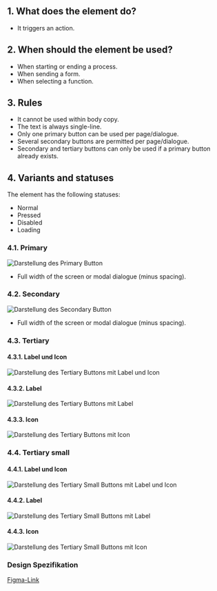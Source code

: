 ## 1. What does the element do?
*   It triggers an action.

## 2. When should the element be used?
*   When starting or ending a process.
*   When sending a form.
*   When selecting a function.


## 3. Rules
*   It cannot be used within body copy.
*   The text is always single-line.
*   Only one primary button can be used per page/dialogue.
*   Several secondary buttons are permitted per page/dialogue.
*   Secondary and tertiary buttons can only be used if a primary button already exists.


## 4. Variants and statuses

<label class="switch" style="display:none"><input type="checkbox"><span class="slider round"></span></label>

The element has the following statuses: 
*   Normal
*   Pressed
*   Disabled
*   Loading

### 4.1. Primary
![Darstellung des Primary Button](https://raw.githubusercontent.com/sbb-design-systems/design-system-mobile-documentation/doku-update/documentation/button/images/Primary.png 'class: image')
*   Full width of the screen or modal dialogue (minus spacing).

### 4.2. Secondary
![Darstellung des Secondary Button](https://raw.githubusercontent.com/sbb-design-systems/design-system-mobile-documentation/doku-update/documentation/button/images/Secondary.png 'class: image')
*   Full width of the screen or modal dialogue (minus spacing).

### 4.3. Tertiary
#### 4.3.1. Label und Icon
![Darstellung des Tertiary Buttons mit Label und Icon](https://raw.githubusercontent.com/sbb-design-systems/design-system-mobile-documentation/doku-update/documentation/button/images/Tertiary-label-and-icon.png 'class: image')

#### 4.3.2. Label
![Darstellung des Tertiary Buttons mit Label](https://raw.githubusercontent.com/sbb-design-systems/design-system-mobile-documentation/doku-update/documentation/button/images/Tertiary-label.png 'class: image')

#### 4.3.3. Icon
![Darstellung des Tertiary Buttons mit Icon](https://raw.githubusercontent.com/sbb-design-systems/design-system-mobile-documentation/doku-update/documentation/button/images/Tertiary-icon.png 'class: image')

### 4.4. Tertiary small
#### 4.4.1. Label und Icon
![Darstellung des Tertiary Small Buttons mit Label und Icon](https://raw.githubusercontent.com/sbb-design-systems/design-system-mobile-documentation/doku-update/documentation/button/images/Tertiary-small-label-and-icon.png 'class: image')

#### 4.4.2. Label
![Darstellung des Tertiary Small Buttons mit Label](https://raw.githubusercontent.com/sbb-design-systems/design-system-mobile-documentation/doku-update/documentation/button/images/Tertiary-small-label.png 'class: image')

#### 4.4.3. Icon
![Darstellung des Tertiary Small Buttons mit Icon](https://raw.githubusercontent.com/sbb-design-systems/design-system-mobile-documentation/doku-update/documentation/button/images/Tertiary-small-icon.png 'class: image')

### Design Spezifikation
[Figma-Link](https://www.figma.com/file/WOtLIam1xwrqcgnAITsEhV/Design-System-Mobile?node-id=2%3A429)
